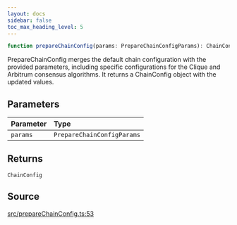 ```yaml
---
layout: docs
sidebar: false
toc_max_heading_level: 5
---
```


```ts
function prepareChainConfig(params: PrepareChainConfigParams): ChainConfig;
```

PrepareChainConfig merges the default chain configuration with the provided
parameters, including specific configurations for the Clique and Arbitrum
consensus algorithms. It returns a ChainConfig object with the
updated values.

## Parameters

| Parameter | Type                       |
| :-------- | :------------------------- |
| `params`  | `PrepareChainConfigParams` |

## Returns

`ChainConfig`

## Source

[src/prepareChainConfig.ts:53](https://github.com/OffchainLabs/arbitrum-orbit-sdk/blob/9d5595a042e42f7d6b9af10a84816c98ea30f330/src/prepareChainConfig.ts#L53)

